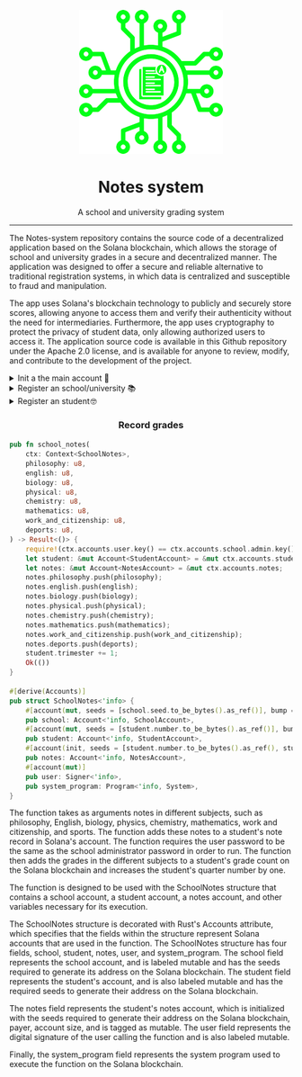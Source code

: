 <div align="center">

![notes-system](notes-system.png)

<h1>Notes system</h1>

A school and university grading system

</div>

---

The Notes-system repository contains the source code of a decentralized application based on the Solana blockchain, which allows the storage of school and university grades in a secure and decentralized manner. The application was designed to offer a secure and reliable alternative to traditional registration systems, in which data is centralized and susceptible to fraud and manipulation.

The app uses Solana's blockchain technology to publicly and securely store scores, allowing anyone to access them and verify their authenticity without the need for intermediaries. Furthermore, the app uses cryptography to protect the privacy of student data, only allowing authorized users to access it. The application source code is available in this Github repository under the Apache 2.0 license, and is available for anyone to review, modify, and contribute to the development of the project.

<details>
<summary>Init a the main account 🏢</summary>

<br>

```rust
pub fn school_main_account(
    ctx: Context<InitSchoolMainAccount>
) -> Result<()> {
    let school_main_account: &mut Account<SchoolMainAccount> = &mut ctx.accounts.school_main_account;
    let (_pda, bump) = Pubkey::find_program_address(&[b"Main Account"], ctx.program_id);
    school_main_account.bump_original = bump;
    school_main_account.total_schools = 0;
    school_main_account.total_students = 0;
    Ok(())
}

#[derive(Accounts)]
pub struct InitSchoolMainAccount<'info> {
    #[account(init, seeds = [b"Main Account"], bump, payer = user, space = SchoolMainAccount::SIZE + 8)]
    pub school_main_account: Account<'info, SchoolMainAccount>,
    #[account(mut)]
    pub user: Signer<'info>,
    pub system_program: Program<'info, System>,
}
```

The school_main_account function is an initialization function for an account of type SchoolMainAccount in Solana. This account is used in the Solana blockchain to store information related to schools and students.

The function takes a Context<InitSchoolMainAccount> as an argument and returns a Result<()>. The context contains the information needed to initialize the account, including the account itself (school_main_account), a signer (user), and the Solana system program (system_program).

In the function implementation, you get a mutable reference to the school_main_account account. Then, a program public address (pda) and bump value are generated using the Pubkey::find_program_address() function. The public address is a unique address generated by the program and the increment value is a randomly generated number used to prevent address collisions.

Next, the initial values ​​of the account fields school_main_account are set. The bump_original field is set to the bump generated value, which is used to generate the public address. The total_schools and total_students fields are set to zero.

Finally, an Ok(()) result is returned indicating that the account initialization was successful.

</details>

<details>
<summary>Register an school/university 📚 </summary>

<br>

```rust
pub fn school_register(
    ctx: Context<SchoolRegister>,
    name: String,
    student_number: u64
) -> Result<()> {
    require!(name.len() <= 50, ErrorCode::LenghtError);
    let school: &mut Account<SchoolAccount> = &mut ctx.accounts.school;
    let (_pda, bump) = Pubkey::find_program_address(&[ctx.accounts.main_account.total_schools.to_be_bytes().as_ref()], ctx.program_id);
    school.bump_original = bump;
    school.admin = ctx.accounts.user.key();
    school.student_number = student_number;
    school.total_students = 0;
    school.seed = ctx.accounts.main_account.total_schools;
    let main_account: &mut Account<SchoolMainAccount> = &mut ctx.accounts.main_account;
    main_account.total_schools += 1;
    Ok(())
}

#[derive(Accounts)]
pub struct SchoolRegister<'info> {
    #[account(mut, seeds = [b"Main Account"], bump = main_account.bump_original)]
    pub main_account: Account<'info, SchoolMainAccount>,
    #[account(init, seeds = [main_account.total_schools.to_be_bytes().as_ref()], bump, payer = user, space = SchoolAccount::SIZE + 8)]
    pub school: Account<'info, SchoolAccount>,
    #[account(mut)]
    pub user: Signer<'info>,
    pub system_program: Program<'info, System>,
}
```

The function takes as input the ctx context, which includes a series of accounts that must be used in the operation. You are also expected to provide the name of the school and the number of students it has.

The code first checks that the school name does not exceed 50 characters, and then uses the total number of schools registered to the main account main_account to generate a bump for the school account. The school account is then initialized with the provided values, such as the school name, number of students, seed, and bump.

After the school account is created, the function updates the main account main_account to reflect the fact that a new school has been registered. Finally, the function returns an Ok(()) result to indicate that the operation has completed successfully.

The SchoolRegister structure defines the requirements for the accounts that must be provided when calling the school_register function. The main_account is an account that keeps track of all schools registered on the blockchain. The school account is the school account that will be created during the execution of the function. The user account is the account of the user making the function call, and the system_program account is a system account required by the function.

</details>

<details>
<summary>Register an student 🤓</summary>

<br>

```rust
pub fn student_register(
    ctx: Context<StudentRegister>,
    name: String,
    lastname: String,
    trimester: u8,
) -> Result<()> {
    require!(trimester > 0, ErrorCode::TrimesterError);
    require!(name.len() <= 50, ErrorCode::LenghtError);
    require!(lastname.len() <= 50, ErrorCode::LenghtError);
    require!(ctx.accounts.user.key() == ctx.accounts.school.admin.key(), ErrorCode::AuthorityError);
    let student: &mut Account<StudentAccount> = &mut ctx.accounts.student;
    let (_pda, bump) = Pubkey::find_program_address(&[ctx.accounts.school.student_number.to_be_bytes().as_ref()], ctx.program_id);
    student.bump_original = bump;
    student.name = name;
    student.lastname = lastname;
    student.trimester = trimester;
    student.number = ctx.accounts.school.student_number;
    let school: &mut Account<SchoolAccount> = &mut ctx.accounts.school;
    school.student_number += 1;
    school.total_students += 1;
    let main_account: &mut Account<SchoolMainAccount> = &mut ctx.accounts.main_account;
    main_account.total_students += 1;
    Ok(())
}

#[derive(Accounts)]
pub struct StudentRegister<'info> {
    #[account(mut, seeds = [b"Main Account"], bump = main_account.bump_original)]
    pub main_account: Account<'info, SchoolMainAccount>,
    #[account(mut, seeds = [school.seed.to_be_bytes().as_ref()], bump = school.bump_original)]
    pub school: Account<'info, SchoolAccount>,
    #[account(init, seeds = [school.student_number.to_be_bytes().as_ref()], bump, payer = user, space = StudentAccount::SIZE + 8)]
    pub student: Account<'info, StudentAccount>,
    #[account(mut)]
    pub user: Signer<'info>,
    pub system_program: Program<'info, System>,
}
```

This function takes as arguments the context, which contains information relevant to the transaction, such as the student's account to register, as well as the student's first name, last name, and term.

The function first validates that the quarter is greater than zero, the first and last name do not exceed 50 characters, and that the password of the user who performs the transaction is the same as that of the school administrator. It then uses the student's account to store their information and generates a unique program address using the student number and program key. Then, update the number of students and the total number of students registered in the school accounts and the main school account. Finally, it returns a success result.

The StudentRegister structure is used to define the accounts that are used in the function. In particular, the feature requires access to the school's account, the account of the student being registered, the school's main account, and the account of the user making the transaction. Each account is defined using the #[account] macro and additional information is provided, such as seeds and bump, which are used to generate the unique program address.

</details>

<h3 align="center">Record grades</h3>

```rust
pub fn school_notes(
    ctx: Context<SchoolNotes>,
    philosophy: u8,
    english: u8,
    biology: u8,
    physical: u8,
    chemistry: u8,
    mathematics: u8,
    work_and_citizenship: u8,
    deports: u8,
) -> Result<()> {
    require!(ctx.accounts.user.key() == ctx.accounts.school.admin.key(), ErrorCode::AuthorityError);
    let student: &mut Account<StudentAccount> = &mut ctx.accounts.student;
    let notes: &mut Account<NotesAccount> = &mut ctx.accounts.notes;
    notes.philosophy.push(philosophy);
    notes.english.push(english);
    notes.biology.push(biology);
    notes.physical.push(physical);
    notes.chemistry.push(chemistry);
    notes.mathematics.push(mathematics);
    notes.work_and_citizenship.push(work_and_citizenship);
    notes.deports.push(deports);
    student.trimester += 1;
    Ok(())
}

#[derive(Accounts)]
pub struct SchoolNotes<'info> {
    #[account(mut, seeds = [school.seed.to_be_bytes().as_ref()], bump = school.bump_original)]
    pub school: Account<'info, SchoolAccount>,
    #[account(mut, seeds = [student.number.to_be_bytes().as_ref()], bump = student.bump_original)]
    pub student: Account<'info, StudentAccount>,
    #[account(init, seeds = [student.number.to_be_bytes().as_ref(), student.trimester.to_be_bytes().as_ref()], bump, payer = user, space = NotesAccount::SIZE + 8)]
    pub notes: Account<'info, NotesAccount>,
    #[account(mut)]
    pub user: Signer<'info>,
    pub system_program: Program<'info, System>,
}
```

The function takes as arguments notes in different subjects, such as philosophy, English, biology, physics, chemistry, mathematics, work and citizenship, and sports. The function adds these notes to a student's note record in Solana's account. The function requires the user password to be the same as the school administrator password in order to run. The function then adds the grades in the different subjects to a student's grade count on the Solana blockchain and increases the student's quarter number by one.

The function is designed to be used with the SchoolNotes structure that contains a school account, a student account, a notes account, and other variables necessary for its execution.

The SchoolNotes structure is decorated with Rust's Accounts attribute, which specifies that the fields within the structure represent Solana accounts that are used in the function. The SchoolNotes structure has four fields, school, student, notes, user, and system_program. The school field represents the school account, and is labeled mutable and has the seeds required to generate its address on the Solana blockchain. The student field represents the student's account, and is also labeled mutable and has the required seeds to generate their address on the Solana blockchain.

The notes field represents the student's notes account, which is initialized with the seeds required to generate their address on the Solana blockchain, payer, account size, and is tagged as mutable. The user field represents the digital signature of the user calling the function and is also labeled mutable.

Finally, the system_program field represents the system program used to execute the function on the Solana blockchain.
